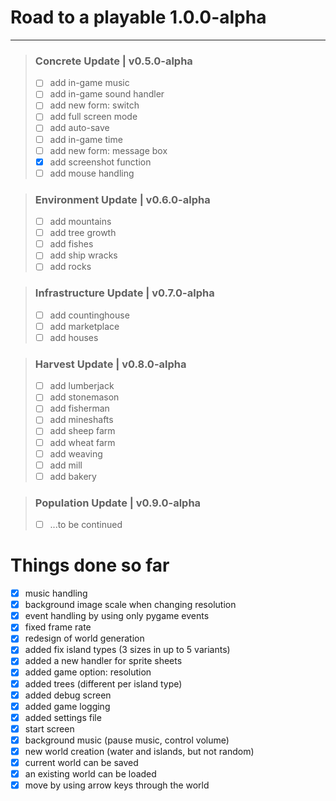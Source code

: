 # Road to a playable 1.0.0-alpha
***
> ### Concrete Update | v0.5.0-alpha
> - [ ] add in-game music
> - [ ] add in-game sound handler
> - [ ] add new form: switch
> - [ ] add full screen mode
> - [ ] add auto-save
> - [ ] add in-game time
> - [ ] add new form: message box
> - [x] add screenshot function
> - [ ] add mouse handling

> ### Environment Update | v0.6.0-alpha
> - [ ] add mountains
> - [ ] add tree growth
> - [ ] add fishes
> - [ ] add ship wracks
> - [ ] add rocks

> ### Infrastructure Update | v0.7.0-alpha
> - [ ] add countinghouse
> - [ ] add marketplace
> - [ ] add houses

> ### Harvest Update | v0.8.0-alpha
> - [ ] add lumberjack
> - [ ] add stonemason
> - [ ] add fisherman
> - [ ] add mineshafts
> - [ ] add sheep farm
> - [ ] add wheat farm
> - [ ] add weaving
> - [ ] add mill
> - [ ] add bakery

> ### Population Update | v0.9.0-alpha
> - [ ] ...to be continued

# Things done so far

- [x] music handling
- [x] background image scale when changing resolution
- [x] event handling by using only pygame events
- [x] fixed frame rate
- [x] redesign of world generation
- [x] added fix island types (3 sizes in up to 5 variants)
- [x] added a new handler for sprite sheets
- [x] added game option: resolution
- [x] added trees (different per island type)
- [x] added debug screen
- [x] added game logging
- [x] added settings file
- [x] start screen
- [x] background music (pause music, control volume)
- [x] new world creation (water and islands, but not random)
- [x] current world can be saved
- [x] an existing world can be loaded
- [x] move by using arrow keys through the world